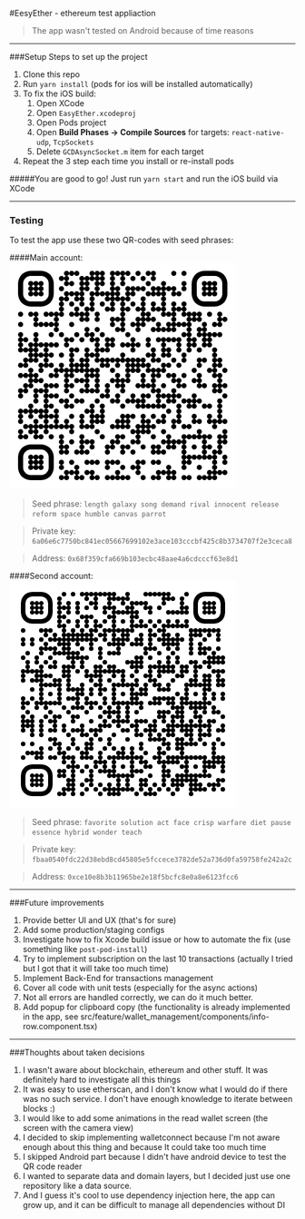 #EesyEther - ethereum test appliaction
>The app wasn't tested on Android because of time reasons
---

###Setup
Steps to set up the project

1. Clone this repo
2. Run `yarn install` (pods for ios will be installed automatically)
3. To fix the iOS build:
   1. Open XCode
   2. Open `EasyEther.xcodeproj`
   3. Open Pods project
   4. Open **Build Phases -> Compile Sources** for targets: `react-native-udp`, `TcpSockets`
   5. Delete `GCDAsyncSocket.m` item for each target
4. Repeat the 3 step each time you install or re-install pods

#####You are good to go! Just run `yarn start` and run the iOS build via XCode

---

### Testing
To test the app use these two QR-codes with seed phrases:

####Main account:
![](./docs/main-account.png)
>Seed phrase: `length galaxy song demand rival innocent release reform space humble canvas parrot`

>Private key: `6a06e6c7750bc841ec05667699102e3ace103cccbf425c8b3734707f2e3ceca8`

>Address: `0x68f359cfa669b103ecbc48aae4a6cdcccf63e8d1`


####Second account:
![](./docs/second-account.png)
>Seed phrase: `favorite solution act face crisp warfare diet pause essence hybrid wonder teach`

>Private key: `fbaa0540fdc22d38ebd8cd45805e5fccece3782de52a736d0fa59758fe242a2c`

>Address: `0xce10e8b3b11965be2e18f5bcfc8e0a8e6123fcc6`

---

###Future improvements

1. Provide better UI and UX (that's for sure)
2. Add some production/staging configs
3. Investigate how to fix Xcode build issue or how to automate the fix (use something like `post-pod-install`)
4. Try to implement subscription on the last 10 transactions (actually I tried but I got that it will take too much time)
5. Implement Back-End for transactions management
6. Cover all code with unit tests (especially for the async actions)
7. Not all errors are handled correctly, we can do it much better.
8. Add popup for clipboard copy (the functionality is already implemented in the app, see src/feature/wallet_management/components/info-row.component.tsx)

---

###Thoughts about taken decisions
1. I wasn't aware about blockchain, ethereum and other stuff. It was definitely hard to investigate all this things
2. It was easy to use etherscan, and I don't know what I would do if there was no such service. I don't have enough knowledge to iterate between blocks :)
3. I would like to add some animations in the read wallet screen (the screen with the camera view)
4. I decided to skip implementing walletconnect because I'm not aware enough about this thing and because It could take too much time
5. I skipped Android part because I didn't have android device to test the QR code reader
6. I wanted to separate data and domain layers, but I decided just use one repository like a data source.
7. And I guess it's cool to use dependency injection here, the app can grow up, and it can be difficult to manage all dependencies without DI

